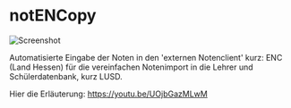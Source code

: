 # notENCopy

![Screenshot](https://github.com/user-attachments/assets/f79d57a4-1e1c-4dc9-a76e-324a127b40b3)


Automatisierte Eingabe der Noten in den 'externen Notenclient' kurz: ENC (Land Hessen) für die vereinfachen Notenimport in die Lehrer und Schülerdatenbank, kurz LUSD.

Hier die Erläuterung:
https://youtu.be/UOjbGazMLwM
